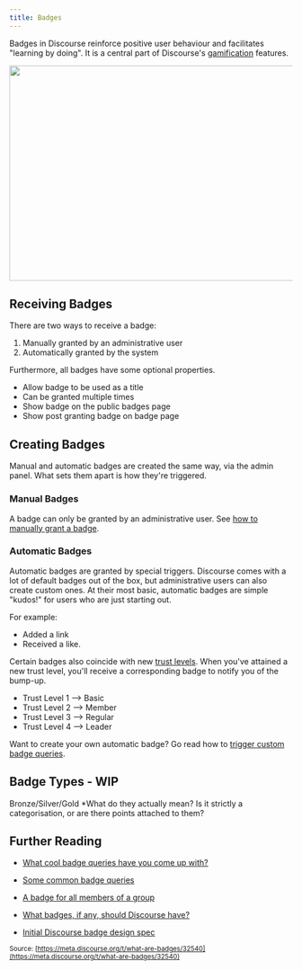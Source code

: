 ```yaml
---
title: Badges
---
```


Badges in Discourse reinforce positive user behaviour and facilitates "learning by doing". It is a central part of Discourse's [gamification](http://blog.codinghorror.com/the-gamification/) features.

<img src="//discourse-meta.s3-us-west-1.amazonaws.com/original/3X/e/2/e2d319c6b57c519d11f88250d3e632f13b6b6f56.png" width="690" height="383"> 

## Receiving Badges

There are two ways to receive a badge:

1. Manually granted by an administrative user
2. Automatically granted by the system

Furthermore, all badges have some optional properties.

- Allow badge to be used as a title
- Can be granted multiple times
- Show badge on the public badges page
- Show post granting badge on badge page


## Creating Badges

Manual and automatic badges are created the same way, via the admin panel. What sets them apart is how they're triggered.

### Manual Badges

A badge can only be granted by an administrative user. See [how to manually grant a badge](https://meta.discourse.org/t/grant-a-badge-to-individual-users-manually/29426).

### Automatic Badges

Automatic badges are granted by special triggers. Discourse comes with a lot of default badges out of the box, but administrative users can also create custom ones. At their most basic, automatic badges are simple "kudos!" for users who are just starting out.

For example:

- Added a link
- Received a like.

Certain badges also coincide with new [trust levels](https://meta.discourse.org/t/what-do-user-trust-levels-do/4924). When you've attained a new trust level, you'll receive a corresponding badge to notify you of the bump-up.

- Trust Level 1 --> Basic
- Trust Level 2 --> Member
- Trust Level 3 --> Regular
- Trust Level 4 --> Leader

Want to create your own automatic badge? Go read how to [trigger custom badge queries](https://meta.discourse.org/t/triggered-custom-badge-queries/19336).

## Badge Types - WIP

Bronze/Silver/Gold *What do they actually mean? Is it strictly a categorisation, or are there points attached to them?

## Further Reading

- [What cool badge queries have you come up with?][1]
- [Some common badge queries][2]
- [A badge for all members of a group](https://meta.discourse.org/t/a-badge-for-all-members-of-a-group/18147)
- [What badges, if any, should Discourse have?][3]
- [Initial Discourse badge design spec][4]


  [1]: https://meta.discourse.org/t/what-cool-badge-queries-have-you-come-up-with/18978
  [2]: https://meta.discourse.org/t/some-common-badge-queries-idea/31859
  [3]: https://meta.discourse.org/t/what-badges-if-any-should-discourse-have/5933
  [4]: https://meta.discourse.org/t/initial-discourse-badge-design-spec/13088

<small class="documentation-source">Source: [https://meta.discourse.org/t/what-are-badges/32540](https://meta.discourse.org/t/what-are-badges/32540)</small>
